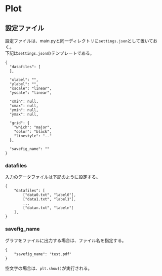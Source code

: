 # Plot
## 設定ファイル
設定ファイルは、main.pyと同一ディレクトリに`settings.json`として置いておく。  
下記は`settings.json`のテンプレートである。
```
{
  "datafiles": [
  ],

  "xlabel": "",
  "ylabel": "",
  "xscale": "linear",
  "yscale": "linear",

  "xmin": null,
  "xmax": null,
  "ymin": null,
  "ymax": null,

  "grid": {
    "which": "major",
    "color": "black",
    "linestyle": "--"
  },

  "savefig_name": ""
}
```

### datafiles
入力のデータファイルは下記のように設定する。
```
{
    "datafiles": [
        ["data0.txt", "label0"],
        ["data1.txt", "label1"],
        ...
        ["datan.txt", "labeln"]
    ],
}
```

### savefig_name
グラフをファイルに出力する場合は、ファイル名を指定する。
```
{
    "savefig_name": "test.pdf"
}
```
空文字の場合は、`plt.show()`が実行される。
